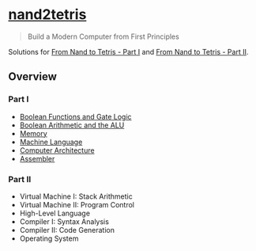 # [nand2tetris](https://www.nand2tetris.org)

> Build a Modern Computer from First Principles

Solutions for [From Nand to Tetris - Part I](https://www.coursera.org/learn/build-a-computer) and [From Nand to Tetris - Part II](https://www.coursera.org/learn/nand2tetris2).

## Overview

### Part I

- [Boolean Functions and Gate Logic](./01-logic-gates)
- [Boolean Arithmetic and the ALU](./02-alu)
- [Memory](./03-memory)
- [Machine Language](./04-machine-language)
- [Computer Architecture](./05-computer-architecture)
- [Assembler](./06-assembler)

### Part II

- Virtual Machine I: Stack Arithmetic
- Virtual Machine II: Program Control
- High-Level Language
- Compiler I: Syntax Analysis
- Compiler II: Code Generation
- Operating System
